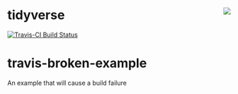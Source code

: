 # tidyverse <img src="man/figures/logo.png" align="right" />

[![Travis-CI Build Status](https://travis-ci.org/andirey/travis-broken-example.svg?branch=master)](https://travis-ci.org/andirey/travis-broken-example.svg?branch=master)

# travis-broken-example

An example that will cause a build failure
